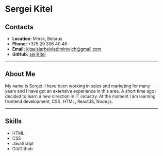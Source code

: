 # Sergei Kitel
## Contacts
+ **Location:** Minsk, Belarus
+ **Phone:** +375 29 306 40 46
+ **Email:** kitselsiarheivladimirovich@gmail.com
+ **GitHub:** [serjKitel](https://github.com/serjKitel) 
*******
## About Me
My name is Sergei. I have been working in sales and marketing for many years and I have got an extensive experience in this area. A short time ago I decided to learn a new direction in IT industry. At the moment I am learning frontend development, CSS, HTML, ReactJS, Node.js. 
******
## Skills
+ HTML
+ CSS
+ JavaScript
+ Git/Github